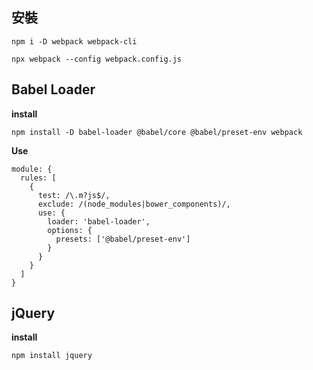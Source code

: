 
## 安裝

```
npm i -D webpack webpack-cli
```

```
npx webpack --config webpack.config.js
```

## Babel Loader

**install**

```
npm install -D babel-loader @babel/core @babel/preset-env webpack
```

**Use**

```
module: {
  rules: [
    {
      test: /\.m?js$/,
      exclude: /(node_modules|bower_components)/,
      use: {
        loader: 'babel-loader',
        options: {
          presets: ['@babel/preset-env']
        }
      }
    }
  ]
}
```

## jQuery

**install**

```
npm install jquery
```



